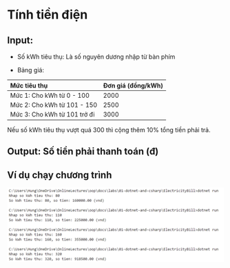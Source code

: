 # Tính tiền điện 

## Input: 
- Số kWh tiêu thụ: Là số nguyên dương nhập từ bàn phím

- Bảng giá:

|Mức tiêu thụ|Đơn giá (đồng/kWh)|
|:----|:----|
|Mức 1: Cho kWh từ 0 - 100|2000|
|Mức 2: Cho kWh từ 101 - 150|2500|
|Mức 3: Cho kWh từ 101 trở đi |3000|

Nếu số kWh tiêu thụ vượt quá 300 thì cộng thêm 10% tổng tiền phải trả.

## Output: Số tiền phải thanh toán (đ)

## Ví dụ chạy chương trình

<img src="ElectricityBillRun.PNG" alt="Run example"/>

